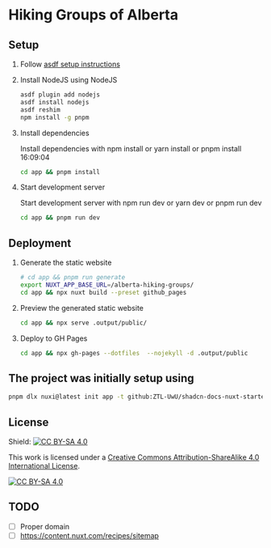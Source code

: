 # Hiking Groups of Alberta

## Setup

1. Follow [asdf setup instructions](https://asdf-vm.com/guide/getting-started.html#_3-install-asdf)
2. Install NodeJS using NodeJS

    ```bash
    asdf plugin add nodejs
    asdf install nodejs
    asdf reshim
    npm install -g pnpm
    ```
3. Install dependencies

    Install dependencies with npm install or yarn install or pnpm install                                                                                                                                                                                              16:09:04

    ```bash
    cd app && pnpm install
    ````
4. Start development server

    Start development server with npm run dev or yarn dev or pnpm run dev 

    ```bash
    cd app && pnpm run dev
    ```

## Deployment

1. Generate the static website

    ```bash
    # cd app && pnpm run generate
    export NUXT_APP_BASE_URL=/alberta-hiking-groups/
    cd app && npx nuxt build --preset github_pages
    ```
2. Preview the generated static website

    ```bash
    cd app && npx serve .output/public/
    ```
3. Deploy to GH Pages

    ```bash
    cd app && npx gh-pages --dotfiles  --nojekyll -d .output/public
    ```
## The project was initially setup using

```bash
pnpm dlx nuxi@latest init app -t github:ZTL-UwU/shadcn-docs-nuxt-starter
```

## License

Shield: [![CC BY-SA 4.0][cc-by-sa-shield]][cc-by-sa]

This work is licensed under a
[Creative Commons Attribution-ShareAlike 4.0 International License][cc-by-sa].

[![CC BY-SA 4.0][cc-by-sa-image]][cc-by-sa]

[cc-by-sa]: http://creativecommons.org/licenses/by-sa/4.0/
[cc-by-sa-image]: https://licensebuttons.net/l/by-sa/4.0/88x31.png
[cc-by-sa-shield]: https://img.shields.io/badge/License-CC%20BY--SA%204.0-lightgrey.svg


## TODO

- [ ] Proper domain
- [ ] https://content.nuxt.com/recipes/sitemap